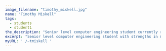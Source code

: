 ```yaml
---
image_filename: "timothy_miskell.jpg"
name: "Timothy Miskell"
tags:
  - students
  - student1
the_description: "Senior level computer engineering student currently researching the implementation of a plugin to interface with the MD-SAL layer of the OpenDaylight controller in the context of SDN and NFV for the purpose of Traffic Engineering and Traffic Measurement.  Past developments have included, network traffic modeling as a set of Poisson processes with the aid of Mininet, as well as generating a network traffic map with the aid of REST API calls to the OpenDaylight controller."
excerpt: "Senior level computer engineering student with strengths in mathematical based engineering from co-op experience in computational modeling interested in research and development. Currently conducting a six month co-op until January 2016."
myURL: ' /~tmiskell '
---
```

